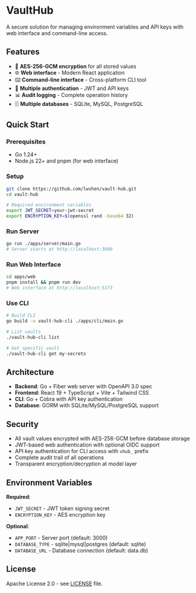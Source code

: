# VaultHub

A secure solution for managing environment variables and API keys with web interface and command-line access.

## Features

- 🔐 **AES-256-GCM encryption** for all stored values
- 🌐 **Web interface** - Modern React application
- ⌨️ **Command-line interface** - Cross-platform CLI tool
- 🔑 **Multiple authentication** - JWT and API keys
- 📊 **Audit logging** - Complete operation history
- 🗄️ **Multiple databases** - SQLite, MySQL, PostgreSQL

## Quick Start

### Prerequisites
- Go 1.24+
- Node.js 22+ and pnpm (for web interface)

### Setup
```bash
git clone https://github.com/lwshen/vault-hub.git
cd vault-hub

# Required environment variables
export JWT_SECRET=your-jwt-secret
export ENCRYPTION_KEY=$(openssl rand -base64 32)
```

### Run Server
```bash
go run ./apps/server/main.go
# Server starts at http://localhost:3000
```

### Run Web Interface
```bash
cd apps/web
pnpm install && pnpm run dev
# Web interface at http://localhost:5173
```

### Use CLI
```bash
# Build CLI
go build -o vault-hub-cli ./apps/cli/main.go

# List vaults
./vault-hub-cli list

# Get specific vault
./vault-hub-cli get my-secrets
```

## Architecture

- **Backend**: Go + Fiber web server with OpenAPI 3.0 spec
- **Frontend**: React 19 + TypeScript + Vite + Tailwind CSS
- **CLI**: Go + Cobra with API key authentication
- **Database**: GORM with SQLite/MySQL/PostgreSQL support

## Security

- All vault values encrypted with AES-256-GCM before database storage
- JWT-based web authentication with optional OIDC support
- API key authentication for CLI access with `vhub_` prefix
- Complete audit trail of all operations
- Transparent encryption/decryption at model layer

## Environment Variables

**Required**:
- `JWT_SECRET` - JWT token signing secret
- `ENCRYPTION_KEY` - AES encryption key

**Optional**:
- `APP_PORT` - Server port (default: 3000)
- `DATABASE_TYPE` - sqlite|mysql|postgres (default: sqlite)
- `DATABASE_URL` - Database connection (default: data.db)

## License

Apache License 2.0 - see [LICENSE](LICENSE) file.